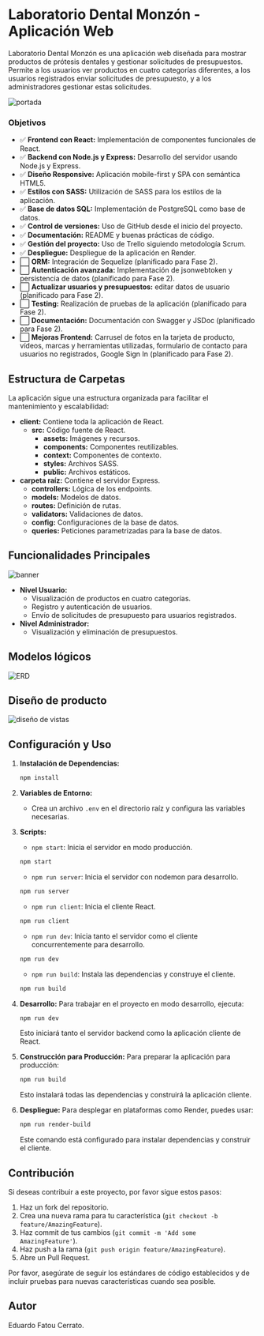 # Laboratorio Dental Monzón - Aplicación Web

Laboratorio Dental Monzón es una aplicación web diseñada para mostrar productos de prótesis dentales y gestionar solicitudes de presupuestos. Permite a los usuarios ver productos en cuatro categorías diferentes, a los usuarios registrados enviar solicitudes de presupuesto, y a los administradores gestionar estas solicitudes.

![portada](client/src/assets/readme2.jpg)

### Objetivos
- ✅ **Frontend con React:** Implementación de componentes funcionales de React.
- ✅ **Backend con Node.js y Express:** Desarrollo del servidor usando Node.js y Express.
- ✅ **Diseño Responsive:** Aplicación mobile-first y SPA con semántica HTML5.
- ✅ **Estilos con SASS:** Utilización de SASS para los estilos de la aplicación.
- ✅ **Base de datos SQL:** Implementación de PostgreSQL como base de datos.
- ✅ **Control de versiones:** Uso de GitHub desde el inicio del proyecto.
- ✅ **Documentación:** README y buenas prácticas de código.
- ✅ **Gestión del proyecto:** Uso de Trello siguiendo metodología Scrum.
- ✅ **Despliegue:** Despliegue de la aplicación en Render.
- ⬜ **ORM:** Integración de Sequelize (planificado para Fase 2).
- ⬜ **Autenticación avanzada:** Implementación de jsonwebtoken y persistencia de datos (planificado para Fase 2).
- ⬜ **Actualizar usuarios y presupuestos:** editar datos de usuario (planificado para Fase 2).
- ⬜ **Testing:** Realización de pruebas de la aplicación (planificado para Fase 2).
- ⬜ **Documentación:** Documentación con Swagger y JSDoc (planificado para Fase 2).
- ⬜ **Mejoras Frontend:** Carrusel de fotos en la tarjeta de producto, vídeos, marcas y herramientas utilizadas, formulario de contacto para usuarios no registrados, Google Sign In (planificado para Fase 2).


## Estructura de Carpetas
La aplicación sigue una estructura organizada para facilitar el mantenimiento y escalabilidad:

- **client:** Contiene toda la aplicación de React.
  - **src:** Código fuente de React.
    - **assets:** Imágenes y recursos.
    - **components:** Componentes reutilizables.
    - **context:** Componentes de contexto.
    - **styles:** Archivos SASS.
    - **public:** Archivos estáticos.
- **carpeta raíz:** Contiene el servidor Express.
  - **controllers:** Lógica de los endpoints.
  - **models:** Modelos de datos.
  - **routes:** Definición de rutas.
  - **validators:** Validaciones de datos.
  - **config:** Configuraciones de la base de datos.
  - **queries:** Peticiones parametrizadas para la base de datos.

## Funcionalidades Principales
![banner](client/src/assets/readme1.png)

- **Nivel Usuario:**
  - Visualización de productos en cuatro categorías.
  - Registro y autenticación de usuarios.
  - Envío de solicitudes de presupuesto para usuarios registrados.
- **Nivel Administrador:**
  - Visualización y eliminación de presupuestos.

## Modelos lógicos

![ERD](client/src/assets/ERD.png)

## Diseño de producto
![diseño de vistas](client/src/assets/vistas.png)

## Configuración y Uso

1. **Instalación de Dependencias:**
   ```bash
   npm install
   ```

2. **Variables de Entorno:**
   - Crea un archivo `.env` en el directorio raíz y configura las variables necesarias.

3. **Scripts:**
   - `npm start`: Inicia el servidor en modo producción.
   ```bash
   npm start
   ```
   - `npm run server`: Inicia el servidor con nodemon para desarrollo.
   ```bash
   npm run server
   ```
   - `npm run client`: Inicia el cliente React.
   ```bash
   npm run client
   ```
   - `npm run dev`: Inicia tanto el servidor como el cliente concurrentemente para desarrollo.
   ```bash
   npm run dev
   ```
   - `npm run build`: Instala las dependencias y construye el cliente.
   ```bash
   npm run build
   ```

4. **Desarrollo:**
   Para trabajar en el proyecto en modo desarrollo, ejecuta:
   ```bash
   npm run dev
   ```
   Esto iniciará tanto el servidor backend como la aplicación cliente de React.

5. **Construcción para Producción:**
   Para preparar la aplicación para producción:
   ```bash
   npm run build
   ```
   Esto instalará todas las dependencias y construirá la aplicación cliente.

6. **Despliegue:**
   Para desplegar en plataformas como Render, puedes usar:
   ```bash
   npm run render-build
   ```
   Este comando está configurado para instalar dependencias y construir el cliente.

## Contribución

Si deseas contribuir a este proyecto, por favor sigue estos pasos:

1. Haz un fork del repositorio.
2. Crea una nueva rama para tu característica (`git checkout -b feature/AmazingFeature`).
3. Haz commit de tus cambios (`git commit -m 'Add some AmazingFeature'`).
4. Haz push a la rama (`git push origin feature/AmazingFeature`).
5. Abre un Pull Request.

Por favor, asegúrate de seguir los estándares de código establecidos y de incluir pruebas para nuevas características cuando sea posible.

## Autor

Eduardo Fatou Cerrato.